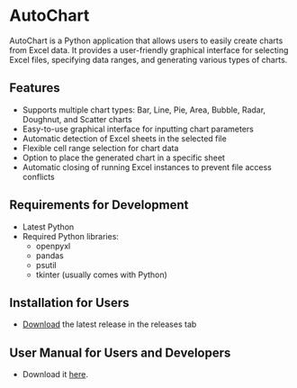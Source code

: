 # AutoChart

AutoChart is a Python application that allows users to easily create charts from Excel data. It provides a user-friendly graphical interface for selecting Excel files, specifying data ranges, and generating various types of charts.

## Features

- Supports multiple chart types: Bar, Line, Pie, Area, Bubble, Radar, Doughnut, and Scatter charts
- Easy-to-use graphical interface for inputting chart parameters
- Automatic detection of Excel sheets in the selected file
- Flexible cell range selection for chart data
- Option to place the generated chart in a specific sheet
- Automatic closing of running Excel instances to prevent file access conflicts

## Requirements for Development

- Latest Python
- Required Python libraries:
  - openpyxl
  - pandas
  - psutil
  - tkinter (usually comes with Python)

## Installation for Users
- [Download](https://github.com/Hir0su/Auto-Chart/releases) the latest release in the releases tab

## User Manual for Users and Developers
- Download it [here](https://github.com/Hir0su/Auto-Chart/releases/download/v1.0.0/User.Manual.-.AutoChart.pdf).
